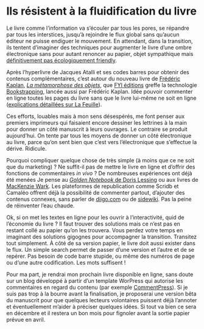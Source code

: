 # Ils résistent à la fluidification du livre

Le livre comme l’information va s’écouler par tous les pores, se répandre par tous les interstices, jusqu’à rejoindre le flux global sans qu’aucun éditeur ne puisse endiguer le mouvement. En attendant, dans la transition, ils tentent d’imaginer des techniques pour augmenter le livre d’une ombre électronique sans pour autant renoncer au papier, objet sympathique mais [définitivement pas écologiquement friendly](https://tcrouzet.com/2009/07/17/apres-la-presse-cest-ledition-qui-meurt/).<span id="more-11840"></span>

Après l’hyperlivre de Jacques Atalli et ses codes barres pour obtenir des contenus complémentaires, c’est autour du nouveau livre de [Frédéric Kaplan](http://www.fkaplan.com), [*La métamorphose des objets*](http://www.scribd.com/doc/22052708/La-metamorphose-des-objets), que [FYI éditions](http://fypeditions.com/) greffe la technologie [Bookstrapping](http://www.bookstrapping.com/fr), lancée aussi par Frédéric Kaplan. Idée pouvoir commenter en ligne toutes les pages du livre sans que le livre lui-même ne soit en ligne ([explications détaillées sur La Feuille](http://lafeuille.homo-numericus.net/2009/11/bookstrapping-capturer-les-commentaires-de-livres.html)).

Ces efforts, louables mais à mon sens désespérés, me font penser aux premiers imprimeurs qui faisaient encore dessiner les lettrines à la main pour donner un côté manuscrit à leurs ouvrages. Le contraire se produit aujourd’hui. On tente par tous les moyens de donner un côté électronique au livre, parce qu’on sent bien que c’est vers l’électronique que s’effectue la dérive. Ridicule.

Pourquoi compliquer quelque chose de très simple (à moins que ce ne soit que du marketing) ? Ne suffit-il pas de mettre le livre en ligne et d’offrir des fonctions de commentaires *in vivo* ? De nombreuses expériences ont déjà été menées Je pense au [*Golden Notebook* de Doris Lessing](http://thegoldennotebook.org/) ou aux livres de [MacKenzie Wark](https://tcrouzet.com/tag/wark/). Les plateformes de republication comme Scridb et Camaléo offrent déjà la possibilité de commenter partout, d’ajouter des contenus connexes, sans parler de [diigo.com](http://diigo.com) ou de [sidewiki](http://www.google.com/sidewiki). Pas la peine de réinventer l’eau chaude.

Ok, si on met les textes en ligne pour les ouvrir à l’interactivité, quid de l’économie du livre ? Il faut trouver des solutions mais ce n’est pas en restant collé au papier qu’on les trouvera. Vous perdez votre temps en imaginant des solutions gigognes pour accompagner la transition. Transitez tout simplement. À côté de sa version papier, le livre doit aussi exister dans le flux. Un simple search permet de passer d’une version et l’autre et de se repérer. Pas besoin de code barre stupide, ou même des numéros de page ou d’une autre codification. Les mots suffisent !

Pour ma part, je rendrai mon prochain livre disponible en ligne, sans doute sur un blog développé à partir d’un template WorPress qui autorise les commentaires en regard du contenu (par exemple [CommentPress](http://www.futureofthebook.org/commentpress/)). Si je suis pas trop à la bourre avant la finalisation, je proposerai une version bêta du manuscrit pour que quelques lecteurs volontaires puissent déjà l’annoter et éventuellement m’aider à préciser quelques idées. Si tout va bien ce sera en décembre et il restera un bon mois pour fignoler avant la sortie papier prévue en avril.